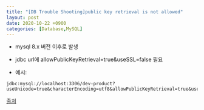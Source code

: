 ```yaml
---
title: "[DB Trouble Shooting]public key retrieval is not allowed"
layout: post
date: 2020-10-22 +0900
categories: [Database,MySQL]
---
```

- mysql 8.x 버전 이후로 발생

- jdbc url에 allowPublicKeyRetrieval=true&useSSL=false 필요

- 예시:
```
jdbc:mysql://localhost:3306/dev-product?useUnicode=true&characterEncoding=utf8&allowPublicKeyRetrieval=true&useSSL=false
```
[출처](https://joont92.github.io/java/java-mysql-%EC%97%B0%EB%8F%99%EC%8B%9C-%EC%98%A4%EB%A5%98/)

